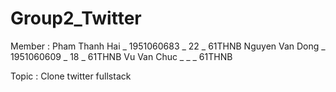 # Group2_Twitter

Member :
Pham Thanh Hai _ 1951060683 _ 22 _ 61THNB
Nguyen Van Dong _ 1951060609 _ 18 _ 61THNB
Vu Van Chuc _ _ _ 61THNB

Topic : Clone twitter fullstack
